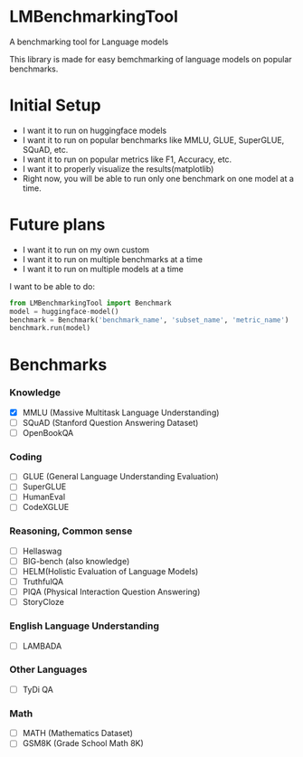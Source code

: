 # LMBenchmarkingTool
A benchmarking tool for Language models


This library is made for easy bemchmarking of language models on popular benchmarks.

# Initial Setup
- I want it to run on huggingface models
- I want it to run on popular benchmarks like MMLU, GLUE, SuperGLUE, SQuAD, etc.
- I want it to run on popular metrics like F1, Accuracy, etc.
- I want it to properly visualize the results(matplotlib)
- Right now, you will be able to run only one benchmark on one model at a time.

# Future plans
- I want it to run on my own custom
- I want it to run on multiple benchmarks at a time
- I want it to run on multiple models at a time


I want to  be able to do:

```python
from LMBenchmarkingTool import Benchmark
model = huggingface-model()
benchmark = Benchmark('benchmark_name', 'subset_name', 'metric_name')
benchmark.run(model)
```

# Benchmarks

### Knowledge
- [x] MMLU (Massive Multitask Language Understanding) 
- [ ] SQuAD (Stanford Question Answering Dataset) 
- [ ] OpenBookQA

### Coding
- [ ] GLUE (General Language Understanding Evaluation) 
- [ ] SuperGLUE
- [ ] HumanEval
- [ ] CodeXGLUE

### Reasoning, Common sense
- [ ] Hellaswag
- [ ] BIG-bench (also knowledge)
- [ ] HELM(Holistic Evaluation of Language Models)
- [ ] TruthfulQA
- [ ] PIQA (Physical Interaction Question Answering)
- [ ] StoryCloze

### English Language Understanding
- [ ] LAMBADA

### Other Languages
- [ ] TyDi QA

### Math
- [ ] MATH (Mathematics Dataset)
- [ ] GSM8K (Grade School Math 8K)
